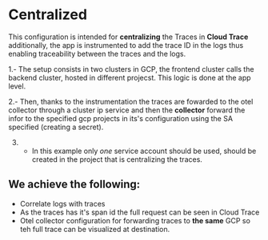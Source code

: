 # Centralized

This configuration is intended for **centralizing** the Traces in **Cloud Trace** additionally, the app is instrumented to add the trace ID in the logs thus enabling traceability between the traces and the logs.

1.- The setup consists in two clusters in GCP, the frontend cluster calls the backend cluster, hosted in different projecst. This logic is done at the app level.

2.- Then, thanks to the instrumentation the traces are fowarded to the otel collector through a cluster ip service and then the **collector** forward the infor to the specified gcp projects in its's configuration using the SA specified (creating a secret).

3. - In this example only *one* service account should be used, should be created in the project that is centralizing the traces. 

## We achieve the following:

* Correlate logs with traces
* As the traces has it's span id the full request can be seen in Cloud Trace
* Otel collector configuration for forwarding traces to  **the same** GCP so teh full trace can be visualized at destination.